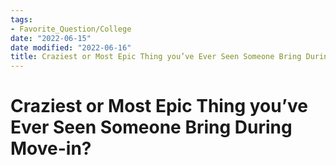 ```yaml
---
tags:
- Favorite_Question/College
date: "2022-06-15"
date modified: "2022-06-16"
title: Craziest or Most Epic Thing you’ve Ever Seen Someone Bring During Move-in?
---
```


# Craziest or Most Epic Thing you’ve Ever Seen Someone Bring During Move-in?
